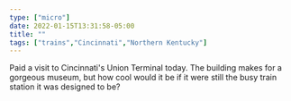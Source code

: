 ```yaml
---
type: ["micro"]
date: 2022-01-15T13:31:58-05:00
title: ""
tags: ["trains","Cincinnati","Northern Kentucky"]
---
```

Paid a visit to Cincinnati's Union Terminal today. The building makes for a gorgeous museum, but how cool would it be if it were still the busy train station it was designed to be?
